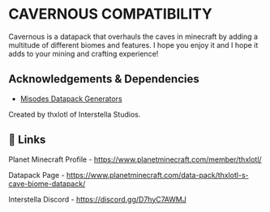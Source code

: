 
# CAVERNOUS COMPATIBILITY

Cavernous is a datapack that overhauls the caves in minecraft by adding a
multitude of different biomes and features. I hope you enjoy it and I hope
it adds to your mining and crafting experience!

## Acknowledgements & Dependencies

 - [Misodes Datapack Generators](https://misode.github.io/)

Created by thxlotl of Interstella Studios.

## 🔗 Links
Planet Minecraft Profile - https://www.planetminecraft.com/member/thxlotl/

Datapack Page - https://www.planetminecraft.com/data-pack/thxlotl-s-cave-biome-datapack/

Interstella Discord - https://discord.gg/D7hyC7AWMJ